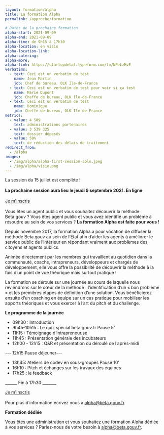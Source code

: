 ```yaml
---
layout: formation/alpha
title: La formation Alpha
permalink: /approche/formation
  
# Dates de la prochaine formation
alpha-start: 2021-09-09
alpha-end: 2021-09-09
alpha-time: de 9h15 à 17h30
alpha-location: en visio
alpha-location-link:
alpha-catering:
alpha-more:
alpha-link: https://startupdetat.typeform.com/to/NPeLzMvE
verbatims:
  - text: Ceci est un verbatim de test
    name: Jean Martin
    job: Chef de bureau, OLK Ile-de-France
  - text: Ceci est un verbatim de test pour voir si ça test
    name: Marie Dupont
    job: Cheffe de bureau, OLK Ile-de-France
  - text: Ceci est un verbatim de test
    name: Dominique 
    job: Cheffe de bureau, OLK Ile-de-France
metrics:
  - value: 4 589
    text: administrations partenaires
  - value: 3 539 325
    text: dossier déposés
  - value: 50%
    text: de réduction des délais de traitement
redirect_from:
  - /alpha
images:
  - /img/alpha/alpha-first-session-solo.jpeg
  - /img/alpha/visio.png
---
```


La session du 15 juillet est complète !
<br>
<br>
**La prochaine session aura lieu le jeudi 9 septembre 2021. En ligne**
<br>
<br>
<a href="https://startupdetat.typeform.com/to/NPeLzMvE" class="fr-btn">Je m'inscris</a>
<br>
<br>
Vous êtes un agent public et vous souhaitez découvrir la méthode Beta.gouv ? Vous êtes agent public et vous avez identifié un problème à résoudre au sein de vos services ? **La formation Alpha est faite pour vous !**

Depuis novembre 2017, la formation Alpha a pour vocation de diffuser la méthode Beta.gouv au sein de l’État afin d’aider les agents à améliorer le service public de l’intérieur en répondant vraiment aux problèmes des citoyens et agents publics.

Animée directement par les membres qui travaillent au quotidien dans la communauté, coachs, intrapreneurs, développeurs et chargés de développement, elle vous offre la possibilité de découvrir la méthode à la fois d’un point de vue théorique mais surtout pratique !

La formation se déroule sur une journée au cours de laquelle nous reviendrons sur le cœur de la méthode : l’identification d’un « bon problème » et les premières étapes de définition d’une solution. Vous bénéficierez ensuite d’un coaching en équipe sur un cas pratique pour mobiliser les apports théoriques et vous exercer à l’art du pitch et du challenge.

**Le programme de la journée** 

* 09h30 : Introduction
* 9h45-10h15 : Le quiz spécial beta.gouv.fr
Pause 5'
* 11h15 : Témoignage d’intrapreneur.se
* 11h45 : Présentation générale des incubateurs
* 12h00 - 12h15 : Q&R et présentation du déroulé de l’après-midi

--- 12h15 Pause déjeuner---

* 13h45: Ateliers de codev en sous-groupes
Pause 10'
* 16h10 : Pitch et échanges sur les travaux des équipes
* 17h25 : le feedback

______ Fin à 17h30  _______

<a href="https://startupdetat.typeform.com/to/NPeLzMvE" class="fr-btn">Je m'inscris</a>
<br>
<br>
Pour plus d’information écrivez nous à <a href="mailto:alpha@beta.gouv.fr">alpha@beta.gouv.fr</a>.

**Formation dédiée**

Vous êtes une administration et vous souhaitez une formation Alpha dédiée à vos services ? Parlez-nous de votre besoin à alpha@beta.gouv.fr. 

